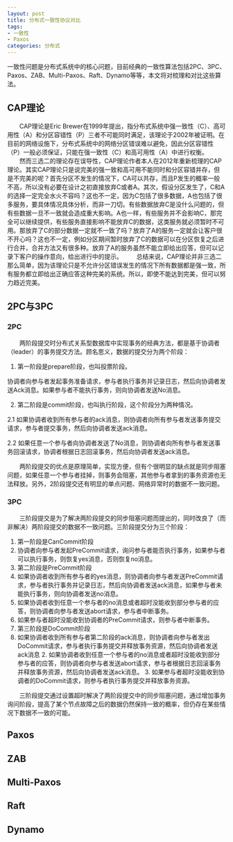 ```yaml
---
layout: post
title: 分布式一致性协议对比
tags:
- 一致性
- Paxos
categories: 分布式
---
```


一致性问题是分布式系统中的核心问题，目前经典的一致性算法包括2PC、3PC、Paxos、ZAB、Multi-Paxos、Raft、Dynamo等等，本文将对梳理和对比这些算法。

<!--more-->

## CAP理论
　　CAP理论是Eric Brewer在1999年提出，指分布式系统中强一致性（C）、高可用性（A）和分区容错性（P）三者不可能同时满足，该理论于2002年被证明。在目前的网络设施下，分布式系统中的网络分区错误难以避免，因此分区容错性（P）一般必须保证，只能在强一致性（C）和高可用性（A）中进行权衡。
　　然而三选二的理论存在误导性，CAP理论作者本人在2012年重新梳理的CAP理论。其实CAP理论只是说完美的强一致和高可用不能同时和分区容错并存，但是不完美的呢？首先分区不发生的情况下，CA可以共存，而且P发生的概率一般不高，所以没有必要在设计之初直接放弃C或者A。其次，假设分区发生了，C和A的选择一定完全水火不容吗？这也不一定，因为C包括了很多数据，A也包括了很多服务，要具体情况具体分析，而非一刀切。有些数据放弃C是没什么问题的，但有些数据一旦不一致就会造成重大影响。A也一样，有些服务并不会影响C，那完全可以继续提供，有些服务直接影响不能放弃C的数据，这类服务就必须暂时不可用。那放弃了C的部分数据一定就不一致了吗？放弃了A的服务一定就会让客户很不开心吗？这也不一定，例如分区期间暂时放弃了C的数据可以在分区恢复之后进行合并，合并方法又有很多种。放弃了A的服务虽然不能立即给出应答，但可以记录下客户的操作意向，给出进行中的提示。
　　总结来说，CAP理论并非三选二那么简单，因为该理论只是不允许分区错误发生的情况下所有数据都是强一致，所有服务都立即给出正确应答这种完美的系统。所以，即使不能达到完美，但可以努力趋近完美。
## 2PC与3PC
### 2PC
　　两阶段提交时分布式关系型数据库中实现事务的经典方法，都是基于协调者（leader）的事务提交方法。顾名思义，数据的提交分为两个阶段：
1. 第一阶段是prepare阶段，也叫投票阶段。

  协调者向参与者发起事务准备请求，参与者执行事务并记录日志，然后向协调者发送Ack消息。如果参与者不能执行事务，则向协调者发送No消息。

2. 第二阶段是commit阶段，也叫执行阶段，这个阶段分为两种情况。

  2.1 如果协调者收到所有参与者的ack消息，则协调者向所有参与者发送事务提交请求，参与者提交事务，然后向协调者发送ack消息。

  2.2 如果任意一个参与者向协调者发送了No消息，则协调者向所有参与者发送事务回滚请求，协调者根据日志回滚事务，然后向协调者发送ack消息。

　　两阶段提交的优点是原理简单，实现方便，但有个很明显的缺点就是同步阻塞问题，如果任意一个参与者挂掉，则事务会阻塞，其他参与者拿到的事务资源也无法释放。另外，2阶段提交还有明显的单点问题、网络异常时的数据不一致问题。

### 3PC
　　三阶段提交是为了解决两阶段提交的同步阻塞问题而提出的，同时改良了（而非解决）两阶段提交的数据不一致问题。三阶段提交分为三个阶段：
1. 第一阶段是CanCommit阶段
  1. 协调者向参与者发起PreCommit请求，询问参与者能否执行事务，如果参与者可以执行事务，则恢复yes消息，否则恢复no消息。
2. 第二阶段是PreCommit阶段
  1. 如果协调者收到所有参与者的yes消息，则协调者向参与者发送PreCommit请求，参与者执行事务并记录日志，然后向协调者发送ack消息，如果参与者未能执行事务，则向协调者发送no消息。
  2. 如果协调者收到任意一个参与者的no消息或者超时没能收到部分参与者的应答，则协调者向参与者发送abort请求，参与者中断事务。
  3. 如果参与者超时没能收到协调者的PreCommit请求，则参与者中断事务。
3. 第三阶段是DoCommit阶段
  1. 如果协调者收到所有参与者第二阶段的ack消息，则协调者向参与者发出DoCommit请求，参与者执行事务提交并释放事务资源，然后向协调者发送ack消息
    2. 如果协调者收到任意一个参与者的no消息或者超时没能收到部分参与者的应答，则协调者向参与者发送abort请求，参与者根据日志回滚事务并释放事务资源，然后向协调者发送ack消息。
    3. 如果参与者超时没能收到协调者的DoCommit请求，则参与者执行事务提交并释放事务资源。

　　三阶段提交通过设置超时解决了两阶段提交中的同步阻塞问题，通过增加事务询问阶段，提高了某个节点故障之后的数据仍然保持一致的概率，但仍存在某些情况下数据不一致的可能。

## Paxos

## ZAB

## Multi-Paxos

## Raft

## Dynamo

